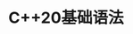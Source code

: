 ---
title: "C++20基础语法"
menu:
  main:
    identifier: "cpp20-base"
    parent: "cpp"
    name: "C++20基础语法"
    weight: 1
---